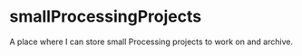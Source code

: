 # smallProcessingProjects
A place where I can store small Processing projects to work on and archive.
